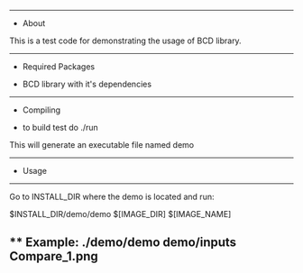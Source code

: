 ______
* About

This is a test code for demonstrating the usage of BCD library.

______
* Required Packages

- BCD library with it's dependencies 
______
* Compiling

- to build test do ./run

This will generate an executable file named demo

______
* Usage
---------------
Go to INSTALL_DIR where the demo is located and run:

$INSTALL_DIR/demo/demo $[IMAGE_DIR] $[IMAGE_NAME]

** Example:
./demo/demo demo/inputs Compare_1.png
---------------


